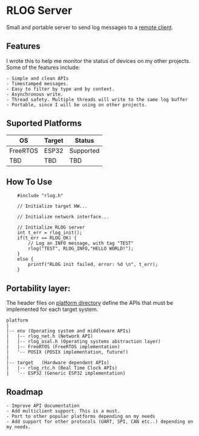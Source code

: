 # RLOG Server
Small and portable server to send log messages to a [remote client](https://github.com/eduardodsp/rlogcli).

## Features
I wrote this to help me monitor the status of devices on my other projects. Some of the features include:

    - Simple and clean APIs
    - Timestamped messages.
    - Easy to filter by type and by context.
    - Asynchronous write.
    - Thread safety. Multiple threads will write to the same log buffer
    - Portable, since I will be using on other projects.

## Suported Platforms
|   OS          | Target          | Status          |
| ------------- | -------------   | -------------   |
| FreeRTOS      | ESP32           | Supported       |
| TBD           | TBD             | TBD             |

## How To Use
```
    #include "rlog.h"
    
    // Initialize target HW...
    
    // Initialize network interface...
    
    // Initialize RLOG server
    int t_err = rlog_init();
    if(t_err == RLOG_OK) {
        // Log an INFO message, with tag "TEST"
        rlog("TEST", RLOG_INFO,"HELLO WORLD!");
    }
    else {
        printf("RLOG init failed, error: %d \n", t_err);
    }
```
## Portability layer:

The header files on [platform directory](https://github.com/eduardodsp/rlog/tree/main/platform) define the APIs that must be implemented for each target system. 
```
platform
|
|-- env (Operating system and middleware APIs)  
|   |-- rlog_net.h (Network API)
|   |-- rlog_osal.h (Operating systems abstraction layer)
|   |-- FreeRTOS (FreeRTOS implementation)
|   '-- POSIX (POSIX implementation, future!)
|
|-- target   (Hardware dependent APIs)
|   |-- rlog_rtc.h (Real Time Clock APIs)
|   '-- ESP32 (Generic ESP32 implementation)

```


## Roadmap
    - Improve API documentation
    - Add multiclient support. This is a must.
    - Port to other popular platforms depending on my needs
    - Add support for other protocols (UART, SPI, CAN etc..) depending on my needs.
